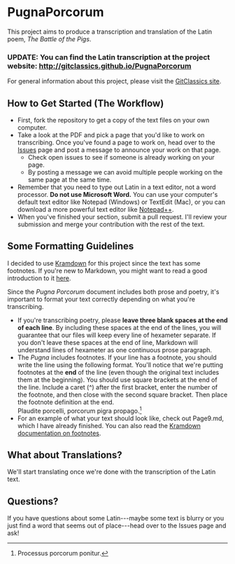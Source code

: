 
# PugnaPorcorum
This project aims to produce a transcription and translation of the Latin poem, _The Battle of the Pigs_.

### UPDATE: You can find the Latin transcription at the project website: http://gitclassics.github.io/PugnaPorcorum

For general information about this project, please visit the [GitClassics site](http://gitclassics.github.io).

## How to Get Started (The Workflow)

* First, fork the repository to get a copy of the text files on your own computer.
* Take a look at the PDF and pick a page that you'd like to work on transcribing. Once you've found a page to work on, head over to the [Issues](https://github.com/GitClassics/PugnaPorcorum/issues) page and post a message to announce your work on that page.
	* Check open issues to see if someone is already working on your page.
	* By posting a message we can avoid multiple people working on the same page at the same time.
* Remember that you need to type out Latin in a text editor, not a word processor. **Do not use Microsoft Word.** You can use your computer's default text editor like Notepad (Windows) or TextEdit (Mac), or you can download a more powerful text editor like [Notepad++](http://www.notepad-plus-plus.org/).
* When you've finished your section, submit a pull request. I'll review your submission and merge your contribution with the rest of the text.

## Some Formatting Guidelines

I decided to use [Kramdown](http://kramdown.gettalong.org/) for this project since the text has some footnotes. If you're new to Markdown, you might want to read a good introduction to it [here](http://whatismarkdown.com/).

Since the _Pugna Porcorum_ document includes both prose and poetry, it's important to format your text correctly depending on what you're transcribing.

* If you're transcribing poetry, please **leave three blank spaces at the end of each line**. By including these spaces at the end of the lines, you will guarantee that our files will keep every line of hexameter separate. If you don't leave these spaces at the end of line, Markdown will understand lines of hexameter as one continuous prose paragraph. 
* The _Pugna_ includes footnotes. If your line has a footnote, you should write the line using the following format. You'll notice that we're putting footnotes at the **end** of the line (even though the original text includes them at the beginning). You should use square brackets at the end of the line. Include a caret (^) after the first bracket, enter the number of the footnote, and then close with the second square bracket. Then place the footnote definition at the end.   
	Plaudite porcelli, porcorum pigra propago.[^1]   
  [^1]: Processus porcorum ponitur.   
* For an example of what your text should look like, check out Page9.md, which I have already finished. You can also read the [Kramdown documentation on footnotes](http://kramdown.gettalong.org/quickref.html#footnotes).

## What about Translations?

We'll start translating once we're done with the transcription of the Latin text.

## Questions?

If you have questions about some Latin---maybe some text is blurry or you just find a word that seems out of place---head over to the Issues page and ask!
